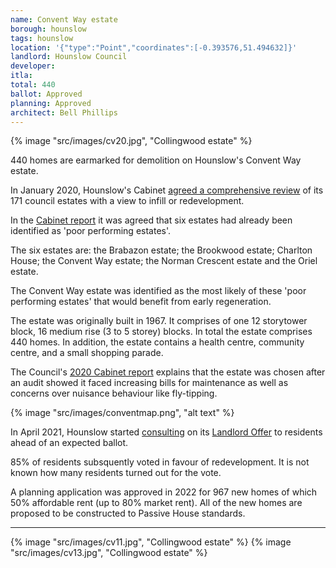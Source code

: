 ```yaml
---
name: Convent Way estate
borough: hounslow
tags: hounslow
location: '{"type":"Point","coordinates":[-0.393576,51.494632]}'
landlord: Hounslow Council
developer:
itla:
total: 440
ballot: Approved
planning: Approved
architect: Bell Phillips
---
```

{% image "src/images/cv20.jpg", "Collingwood estate" %}

440 homes are earmarked for demolition on Hounslow's Convent Way estate.

In January 2020, Hounslow's Cabinet [agreed a comprehensive review](https://democraticservices.hounslow.gov.uk/documents/s157644/CEX432%20Housing%20Estate%20Regeneration%20Programme.pdf) of its 171 council estates with a view to infill or redevelopment.

In the [Cabinet report](https://democraticservices.hounslow.gov.uk/documents/s157644/CEX432%20Housing%20Estate%20Regeneration%20Programme.pdf) it was agreed that six estates had already been identified as 'poor performing estates'. 

The six estates are: the Brabazon estate; the Brookwood estate; Charlton House; the Convent Way estate; the Norman Crescent estate and the Oriel estate.

The Convent Way estate was identified as the most likely of these 'poor performing estates' that would benefit from early regeneration.

The estate was originally built in 1967. It comprises of one 12 storytower block, 16 medium rise (3 to 5 storey) blocks. In total the estate comprises 440 homes. In addition, the estate contains a health centre, community centre, and a small shopping parade.

The Council's [2020 Cabinet report](https://democraticservices.hounslow.gov.uk/documents/s157644/CEX432%20Housing%20Estate%20Regeneration%20Programme.pdf) explains that the estate was chosen after an audit showed it faced increasing bills for maintenance as well as concerns over nuisance behaviour like fly-tipping.

{% image "src/images/conventmap.png", "alt text" %}

In April 2021, Hounslow started [consulting](https://haveyoursay.hounslow.gov.uk/housing/conventfeedback/) on its [Landlord Offer](/images/Landlord_Offer_Convent_Way.pdf) to residents ahead of an expected ballot.

85% of residents subsquently voted in favour of redevelopment. It is not known how many residents turned out for the vote.

A planning application was approved in 2022 for 967 new homes of which 50% affordable rent (up to 80% market rent). All of the new homes are proposed to be constructed to Passive House standards.

---

{% image "src/images/cv11.jpg", "Collingwood estate" %}
{% image "src/images/cv13.jpg", "Collingwood estate" %}
